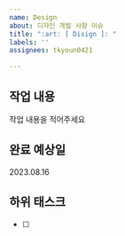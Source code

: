 ```yaml
---
name: Design
about: 디자인 개발 사항 이슈
title: ":art: [ Disign ]: "
labels: ''
assignees: tkyoun0421

---
```


## 작업 내용
작업 내용을 적어주세요

## 완료 예상일
2023.08.16

## 하위 태스크
- [ ]
